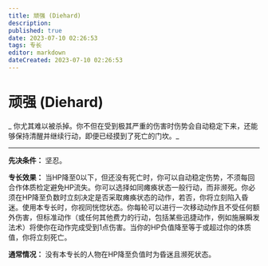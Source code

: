 ```yaml
---
title: 顽强 (Diehard)
description: 
published: true
date: 2023-07-10 02:26:53
tags: 专长
editor: markdown
dateCreated: 2023-07-10 02:26:53
---
```


# 顽强 (Diehard)

_ 你尤其难以被杀掉。你不但在受到极其严重的伤害时伤势会自动稳定下来，还能够保持清醒并继续行动，即便已经摸到了死亡的门坎。_

* * *

**先决条件：** 坚忍。

**专长效果：**
当HP降至0以下，但还没有死亡时，你可以自动稳定伤势，不须每回合作体质检定避免HP流失。你可以选择如同瘫痪状态一般行动，而非濒死。你必须在HP降至负数时立刻决定是否采取瘫痪状态的动作，若否，你将立刻陷入昏迷。使用本专长时，你视同恍惚状态。你每轮可以进行一次移动动作且不受任何额外伤害，但标准动作（或任何其他费力的行动，包括某些迅捷动作，例如施展瞬发法术）将使你在动作完成受到1点伤害。当你的HP负值降至等于或超过你的体质值，你将立刻死亡。

**通常情况：** 没有本专长的人物在HP降至负值时为昏迷且濒死状态。


